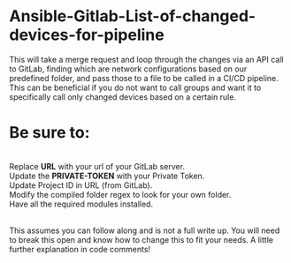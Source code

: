 # Ansible-Gitlab-List-of-changed-devices-for-pipeline
This will take a merge request and loop through the changes via an API call to GitLab, finding which are network configurations based on our predefined folder, and pass those to a file to be called in a CI/CD pipeline. This can be beneficial if you do not want to call groups and want it to specifically call only changed devices based on a certain rule.

<h1>Be sure to:</h1><br>
Replace <b>URL</b> with your url of your GitLab server.<br>
Update the <b>PRIVATE-TOKEN</b> with your Private Token.<br>
Update Project ID in URL (from GitLab).<br>
Modify the compiled folder regex to look for your own folder.<br>
Have all the required modules installed.<br><br>

This assumes you can follow along and is not a full write up. You will need to break this open and know how to change this to fit your needs.
A little further explanation in code comments!

